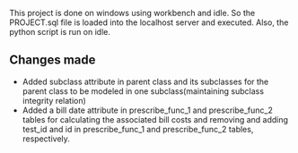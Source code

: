 This project is done on windows using workbench and idle.
So the PROJECT.sql file is loaded into the localhost server and executed. Also, the python script is run on idle.

## Changes made
- Added subclass attribute in parent class and its subclasses for the parent class to be modeled in one subclass(maintaining subclass integrity relation)
- Added a bill date attribute in prescribe_func_1 and prescribe_func_2 tables for calculating the associated bill costs and removing and adding test_id and id in prescribe_func_1 and prescribe_func_2 tables, respectively.
